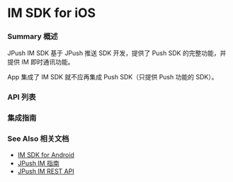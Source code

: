 # IM SDK for iOS

### Summary 概述

JPush IM SDK 基于 JPush 推送 SDK 开发，提供了 Push SDK 的完整功能，并提供 IM 即时通讯功能。

App 集成了 IM SDK 就不应再集成 Push SDK（只提供 Push 功能的 SDK）。


### API 列表



### 集成指南



### See Also 相关文档

+ [IM SDK for Android](../../client/im_sdk_android/)
+ [JPush IM 指南](../../guideline/jpush_im_guide/)
+ [JPush IM REST API](../../server/rest_api_im/)
